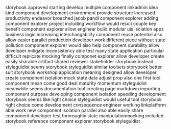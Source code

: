 storybook approved starting develop multiple component linkadmin idea kind component development environment provide structure increased productivity endeavor broached jacob pandl component explorer adding component explorer project including workflow would result couple key benefit component explorer allow engineer build modular uis isolation apps business logic increasing interchangability component reuse potential also allow easier parallel production developer work different piece without state pollution component explorer would also help component durability allow developer mitigate inconsistency able test many state application particular difficult replicate mocking finally componet explorer allow developer create easily sharable artifact shared reviewer stakeholder storybook instead styleguidist seems storybook styleguidist similar toolsets storybook better suit storybook workshop application meaning designed allow developer create component isolation mock state data adjust prop also one first tool component mean come good deal maturity momentum styleguidist meanwhile seems documentation tool creating page markdown importing component purpose developing component isolation speeding development storybook seems like right choice styleguidist would useful tool storybook right choice come development consequence engineer working linkplatform able work new component isolation parallel also able easily share component developer test throroughly state manipulationmocking included storybook reference component explorer storybook styleguidist